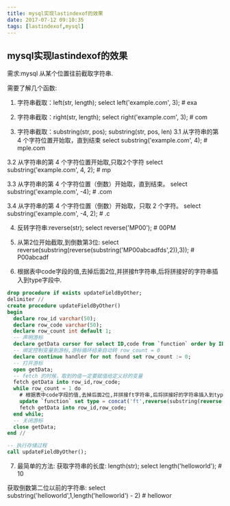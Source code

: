 ```yaml
---
title: mysql实现lastindexof的效果
date: 2017-07-12 09:10:35
tags: [lastindexof,mysql]
---
```

## mysql实现lastindexof的效果
需求:mysql 从某个位置往前截取字符串.
<!-- more -->
需要了解几个函数:
1. 字符串截取：left(str, length);
    select left('example.com', 3);  # exa

2. 字符串截取：right(str, length);
    select right('example.com', 3); # com

3. 字符串截取：substring(str, pos);  substring(str, pos, len)
3.1 从字符串的第 4 个字符位置开始取，直到结束
    select substring('example.com', 4); # mple.com

3.2 从字符串的第 4 个字符位置开始取,只取2个字符
    select substring('example.com', 4, 2); # mp

3.3 从字符串的第 4 个字符位置（倒数）开始取，直到结束。
    select substring('example.com', -4); # .com 

3.4 从字符串的第 4 个字符位置（倒数）开始取，只取 2 个字符。
    select substring('example.com', -4, 2); # .c

4. 反转字符串:reverse(str);
    select reverse('MP00'); # 00PM

5. 从第2位开始截取,到倒数第3位:
    select reverse(substring(reverse(substring('MP00abcadfds',2)),3)); # P00abcadf
6. 根据表中code字段的值,去掉后面2位,并拼接ft字符串,后将拼接好的字符串插入到type字段中.
```sql
drop procedure if exists updateFieldByOther;
delimiter //
create procedure updateFieldByOther()
begin 
  declare row_id varchar(50);
  declare row_code varchar(50);
  declare row_count int default 1;
  -- 声明游标
  declare getData cursor for select ID,code from `function` order by ID asc;
  -- 绑定控制变量到游标,游标循环结束自动转 row_count = 0
  declare continue handler for not found set row_count := 0; 
  -- 打开游标
  open getData; 
  -- fetch 的时候，取到的值一定要赋值给定义好的变量
  fetch getData into row_id,row_code;
  while row_count = 1 do
    # 根据表中code字段的值,去掉后面2位,并拼接ft字符串,后将拼接好的字符串插入到type字段中.
    update `function` set type = concat('ft',reverse(substring(reverse(row_code), 3))) where ID = row_id;
    fetch getData into row_id,row_code;
  end while;  
  -- 关闭游标
  close getData;
end //

-- 执行存储过程
call updateFieldByOther();
```

7. 最简单的方法:
获取字符串的长度: length(str);
select length('helloworld'); # 10

获取倒数第二位以前的字符串:
select substring('helloworld',1,length('helloworld') - 2) # hellowor









































